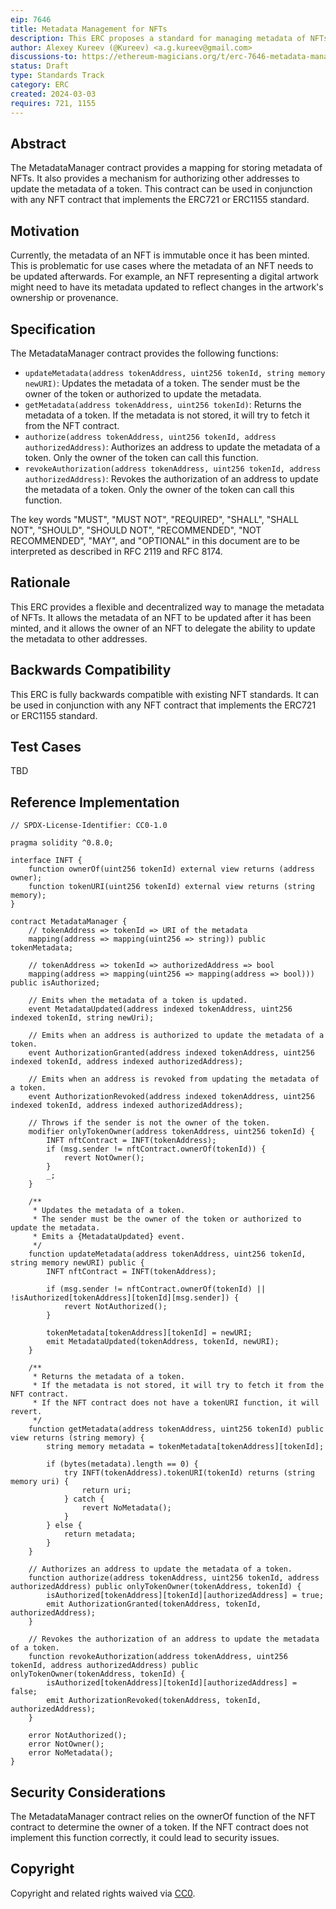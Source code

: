 ```yaml
---
eip: 7646
title: Metadata Management for NFTs
description: This ERC proposes a standard for managing metadata of NFTs that allows owners and authorized addresses to update the metadata of their tokens.
author: Alexey Kureev (@Kureev) <a.g.kureev@gmail.com>
discussions-to: https://ethereum-magicians.org/t/erc-7646-metadata-management-for-nfts/19027
status: Draft
type: Standards Track
category: ERC
created: 2024-03-03
requires: 721, 1155
---
```


## Abstract

The MetadataManager contract provides a mapping for storing metadata of NFTs. It also provides a mechanism for authorizing other addresses to update the metadata of a token. This contract can be used in conjunction with any NFT contract that implements the ERC721 or ERC1155 standard.

## Motivation

Currently, the metadata of an NFT is immutable once it has been minted. This is problematic for use cases where the metadata of an NFT needs to be updated afterwards. For example, an NFT representing a digital artwork might need to have its metadata updated to reflect changes in the artwork's ownership or provenance.

## Specification

The MetadataManager contract provides the following functions:

- `updateMetadata(address tokenAddress, uint256 tokenId, string memory newURI)`: Updates the metadata of a token. The sender must be the owner of the token or authorized to update the metadata.
- `getMetadata(address tokenAddress, uint256 tokenId)`: Returns the metadata of a token. If the metadata is not stored, it will try to fetch it from the NFT contract.
- `authorize(address tokenAddress, uint256 tokenId, address authorizedAddress)`: Authorizes an address to update the metadata of a token. Only the owner of the token can call this function.
- `revokeAuthorization(address tokenAddress, uint256 tokenId, address authorizedAddress)`: Revokes the authorization of an address to update the metadata of a token. Only the owner of the token can call this function.

The key words "MUST", "MUST NOT", "REQUIRED", "SHALL", "SHALL NOT", "SHOULD", "SHOULD NOT", "RECOMMENDED", "NOT RECOMMENDED", "MAY", and "OPTIONAL" in this document are to be interpreted as described in RFC 2119 and RFC 8174.

## Rationale

This ERC provides a flexible and decentralized way to manage the metadata of NFTs. It allows the metadata of an NFT to be updated after it has been minted, and it allows the owner of an NFT to delegate the ability to update the metadata to other addresses.

## Backwards Compatibility

This ERC is fully backwards compatible with existing NFT standards. It can be used in conjunction with any NFT contract that implements the ERC721 or ERC1155 standard.

## Test Cases

TBD

## Reference Implementation

```solidity
// SPDX-License-Identifier: CC0-1.0

pragma solidity ^0.8.0;

interface INFT {
    function ownerOf(uint256 tokenId) external view returns (address owner);
    function tokenURI(uint256 tokenId) external view returns (string memory);
}

contract MetadataManager {
    // tokenAddress => tokenId => URI of the metadata
    mapping(address => mapping(uint256 => string)) public tokenMetadata;

    // tokenAddress => tokenId => authorizedAddress => bool
    mapping(address => mapping(uint256 => mapping(address => bool))) public isAuthorized;

    // Emits when the metadata of a token is updated.
    event MetadataUpdated(address indexed tokenAddress, uint256 indexed tokenId, string newUri);

    // Emits when an address is authorized to update the metadata of a token.
    event AuthorizationGranted(address indexed tokenAddress, uint256 indexed tokenId, address indexed authorizedAddress);

    // Emits when an address is revoked from updating the metadata of a token.
    event AuthorizationRevoked(address indexed tokenAddress, uint256 indexed tokenId, address indexed authorizedAddress);

    // Throws if the sender is not the owner of the token.
    modifier onlyTokenOwner(address tokenAddress, uint256 tokenId) {
        INFT nftContract = INFT(tokenAddress);
        if (msg.sender != nftContract.ownerOf(tokenId)) {
            revert NotOwner();
        }
        _;
    }

    /**
     * Updates the metadata of a token.
     * The sender must be the owner of the token or authorized to update the metadata.
     * Emits a {MetadataUpdated} event.
     */
    function updateMetadata(address tokenAddress, uint256 tokenId, string memory newURI) public {
        INFT nftContract = INFT(tokenAddress);

        if (msg.sender != nftContract.ownerOf(tokenId) || !isAuthorized[tokenAddress][tokenId][msg.sender]) {
            revert NotAuthorized();
        }

        tokenMetadata[tokenAddress][tokenId] = newURI;
        emit MetadataUpdated(tokenAddress, tokenId, newURI);
    }

    /**
     * Returns the metadata of a token.
     * If the metadata is not stored, it will try to fetch it from the NFT contract.
     * If the NFT contract does not have a tokenURI function, it will revert.
     */
    function getMetadata(address tokenAddress, uint256 tokenId) public view returns (string memory) {
        string memory metadata = tokenMetadata[tokenAddress][tokenId];

        if (bytes(metadata).length == 0) {
            try INFT(tokenAddress).tokenURI(tokenId) returns (string memory uri) {
                return uri;
            } catch {
                revert NoMetadata();
            }
        } else {
            return metadata;
        }
    }

    // Authorizes an address to update the metadata of a token.
    function authorize(address tokenAddress, uint256 tokenId, address authorizedAddress) public onlyTokenOwner(tokenAddress, tokenId) {
        isAuthorized[tokenAddress][tokenId][authorizedAddress] = true;
        emit AuthorizationGranted(tokenAddress, tokenId, authorizedAddress);
    }

    // Revokes the authorization of an address to update the metadata of a token.
    function revokeAuthorization(address tokenAddress, uint256 tokenId, address authorizedAddress) public onlyTokenOwner(tokenAddress, tokenId) {
        isAuthorized[tokenAddress][tokenId][authorizedAddress] = false;
        emit AuthorizationRevoked(tokenAddress, tokenId, authorizedAddress);
    }

    error NotAuthorized();
    error NotOwner();
    error NoMetadata();
}
```

## Security Considerations

The MetadataManager contract relies on the ownerOf function of the NFT contract to determine the owner of a token. If the NFT contract does not implement this function correctly, it could lead to security issues.

## Copyright

Copyright and related rights waived via [CC0](../LICENSE.md).
